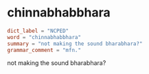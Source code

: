 # chinnabhabbhara

``` toml
dict_label = "NCPED"
word = "chinnabhabbhara"
summary = "not making the sound bharabhara?"
grammar_comment = "mfn."
```

not making the sound bharabhara?

